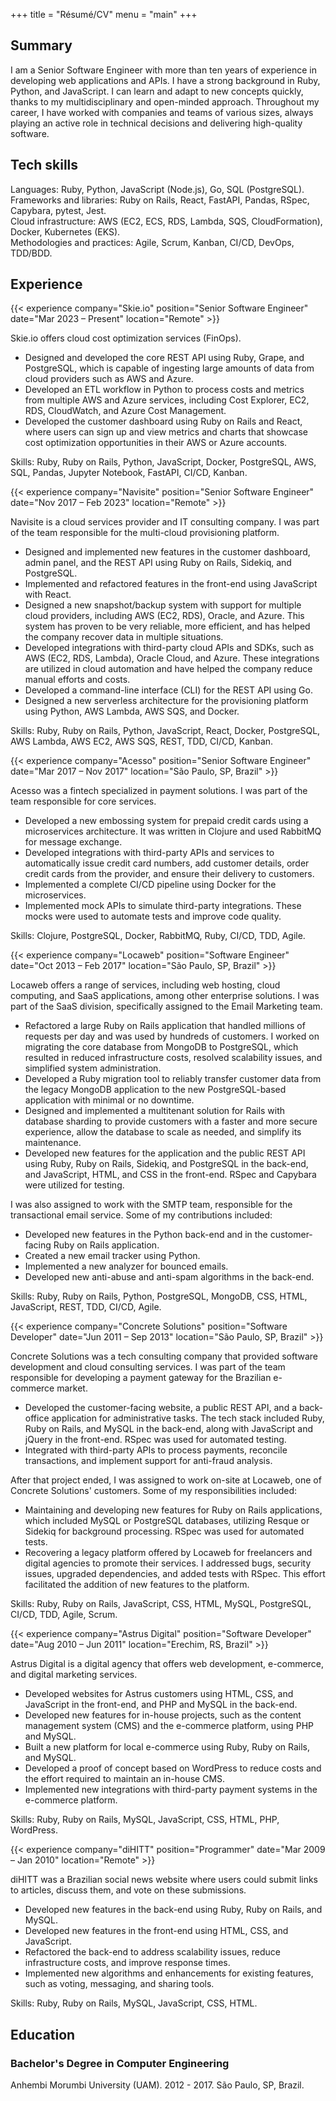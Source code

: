 +++
title = "Résumé/CV"
menu = "main"
+++

## Summary

I am a Senior Software Engineer with more than ten years of experience in developing web
applications and APIs. I have a strong background in Ruby, Python, and JavaScript. I can learn and
adapt to new concepts quickly, thanks to my multidisciplinary and open-minded approach. Throughout
my career, I have worked with companies and teams of various sizes, always playing an active role in
technical decisions and delivering high-quality software.

## Tech skills

Languages: Ruby, Python, JavaScript (Node.js), Go, SQL (PostgreSQL).\
Frameworks and libraries: Ruby on Rails, React, FastAPI, Pandas, RSpec, Capybara, pytest, Jest.\
Cloud infrastructure: AWS (EC2, ECS, RDS, Lambda, SQS, CloudFormation), Docker, Kubernetes (EKS).\
Methodologies and practices: Agile, Scrum, Kanban, CI/CD, DevOps, TDD/BDD.

## Experience

{{< experience company="Skie.io"
               position="Senior Software Engineer"
               date="Mar 2023 – Present"
               location="Remote" >}}

Skie.io offers cloud cost optimization services (FinOps).

* Designed and developed the core REST API using Ruby, Grape, and PostgreSQL, which is capable of
  ingesting large amounts of data from cloud providers such as AWS and Azure.
* Developed an ETL workflow in Python to process costs and metrics from multiple AWS and Azure
  services, including Cost Explorer, EC2, RDS, CloudWatch, and Azure Cost Management.
* Developed the customer dashboard using Ruby on Rails and React, where users can sign up and view
  metrics and charts that showcase cost optimization opportunities in their AWS or Azure accounts.

Skills: Ruby, Ruby on Rails, Python, JavaScript, Docker, PostgreSQL, AWS, SQL, Pandas, Jupyter
Notebook, FastAPI, CI/CD, Kanban.

{{< experience company="Navisite"
               position="Senior Software Engineer"
               date="Nov 2017 – Feb 2023"
               location="Remote" >}}

Navisite is a cloud services provider and IT consulting company. I was part of the team responsible
for the multi-cloud provisioning platform.

* Designed and implemented new features in the customer dashboard, admin panel, and the REST API
  using Ruby on Rails, Sidekiq, and PostgreSQL.
* Implemented and refactored features in the front-end using JavaScript with React.
* Designed a new snapshot/backup system with support for multiple cloud providers, including AWS
  (EC2, RDS), Oracle, and Azure. This system has proven to be very reliable, more efficient, and has
  helped the company recover data in multiple situations.
* Developed integrations with third-party cloud APIs and SDKs, such as AWS (EC2, RDS, Lambda),
  Oracle Cloud, and Azure. These integrations are utilized in cloud automation and have helped the
  company reduce manual efforts and costs.
* Developed a command-line interface (CLI) for the REST API using Go.
* Designed a new serverless architecture for the provisioning platform using Python, AWS Lambda, AWS
  SQS, and Docker.

Skills: Ruby, Ruby on Rails, Python, JavaScript, React, Docker, PostgreSQL, AWS Lambda, AWS EC2, AWS
SQS, REST, TDD, CI/CD, Kanban.

{{< experience company="Acesso"
               position="Senior Software Engineer"
               date="Mar 2017 – Nov 2017"
               location="São Paulo, SP, Brazil" >}}

Acesso was a fintech specialized in payment solutions. I was part of the team responsible for core
services.

* Developed a new embossing system for prepaid credit cards using a microservices architecture. It
  was written in Clojure and used RabbitMQ for message exchange.
* Developed integrations with third-party APIs and services to automatically issue credit card
  numbers, add customer details, order credit cards from the provider, and ensure their delivery to
  customers.
* Implemented a complete CI/CD pipeline using Docker for the microservices.
* Implemented mock APIs to simulate third-party integrations. These mocks were used to automate
  tests and improve code quality.

Skills: Clojure, PostgreSQL, Docker, RabbitMQ, Ruby, CI/CD, TDD, Agile.

{{< experience company="Locaweb"
               position="Software Engineer"
               date="Oct 2013 – Feb 2017"
               location="São Paulo, SP, Brazil" >}}

Locaweb offers a range of services, including web hosting, cloud computing, and SaaS applications,
among other enterprise solutions. I was part of the SaaS division, specifically assigned to the
Email Marketing team.

* Refactored a large Ruby on Rails application that handled millions of requests per day and was
  used by hundreds of customers. I worked on migrating the core database from MongoDB to PostgreSQL,
  which resulted in reduced infrastructure costs, resolved scalability issues, and simplified system
  administration.
* Developed a Ruby migration tool to reliably transfer customer data from the legacy MongoDB
  application to the new PostgreSQL-based application with minimal or no downtime.
* Designed and implemented a multitenant solution for Rails with database sharding to provide
  customers with a faster and more secure experience, allow the database to scale as needed, and
  simplify its maintenance.
* Developed new features for the application and the public REST API using Ruby, Ruby on Rails,
  Sidekiq, and PostgreSQL in the back-end, and JavaScript, HTML, and CSS in the front-end. RSpec and
  Capybara were utilized for testing.

I was also assigned to work with the SMTP team, responsible for the transactional email service.
Some of my contributions included:

* Developed new features in the Python back-end and in the customer-facing Ruby on Rails
  application.
* Created a new email tracker using Python.
* Implemented a new analyzer for bounced emails.
* Developed new anti-abuse and anti-spam algorithms in the back-end.

Skills: Ruby, Ruby on Rails, Python, PostgreSQL, MongoDB, CSS, HTML, JavaScript, REST, TDD, CI/CD,
Agile.

{{< experience company="Concrete Solutions"
        position="Software Developer"
        date="Jun 2011 – Sep 2013"
        location="São Paulo, SP, Brazil" >}}

Concrete Solutions was a tech consulting company that provided software development and cloud
consulting services. I was part of the team responsible for developing a payment gateway for the
Brazilian e-commerce market.

* Developed the customer-facing website, a public REST API, and a back-office application for
  administrative tasks. The tech stack included Ruby, Ruby on Rails, and MySQL in the back-end,
  along with JavaScript and jQuery in the front-end. RSpec was used for automated testing.
* Integrated with third-party APIs to process payments, reconcile transactions, and implement
  support for anti-fraud analysis.

After that project ended, I was assigned to work on-site at Locaweb, one of Concrete Solutions'
customers. Some of my responsibilities included:

* Maintaining and developing new features for Ruby on Rails applications, which included MySQL or
  PostgreSQL databases, utilizing Resque or Sidekiq for background processing. RSpec was used for
  automated tests.
* Recovering a legacy platform offered by Locaweb for freelancers and digital agencies to promote
  their services. I addressed bugs, security issues, upgraded dependencies, and added tests with
  RSpec. This effort facilitated the addition of new features to the platform.

Skills: Ruby, Ruby on Rails, JavaScript, CSS, HTML, MySQL, PostgreSQL, CI/CD, TDD, Agile, Scrum.

{{< experience company="Astrus Digital"
               position="Software Developer"
               date="Aug 2010 – Jun 2011"
               location="Erechim, RS, Brazil" >}}

Astrus Digital is a digital agency that offers web development, e-commerce, and digital marketing
services.

* Developed websites for Astrus customers using HTML, CSS, and JavaScript in the front-end, and PHP
  and MySQL in the back-end.
* Developed new features for in-house projects, such as the content management system (CMS) and the
  e-commerce platform, using PHP and MySQL.
* Built a new platform for local e-commerce using Ruby, Ruby on Rails, and MySQL.
* Developed a proof of concept based on WordPress to reduce costs and the effort required to
  maintain an in-house CMS.
* Implemented new integrations with third-party payment systems in the e-commerce platform.

Skills: Ruby, Ruby on Rails, MySQL, JavaScript, CSS, HTML, PHP, WordPress.

{{< experience company="diHITT"
               position="Programmer"
               date="Mar 2009 – Jan 2010"
               location="Remote" >}}

diHITT was a Brazilian social news website where users could submit links to articles, discuss them,
and vote on these submissions.

* Developed new features in the back-end using Ruby, Ruby on Rails, and MySQL.
* Developed new features in the front-end using HTML, CSS, and JavaScript.
* Refactored the back-end to address scalability issues, reduce infrastructure costs, and improve
  response times.
* Implemented new algorithms and enhancements for existing features, such as voting, messaging, and
  sharing tools.

Skills: Ruby, Ruby on Rails, MySQL, JavaScript, CSS, HTML.

## Education

### Bachelor's Degree in Computer Engineering

Anhembi Morumbi University (UAM). 2012 - 2017. São Paulo, SP, Brazil.
